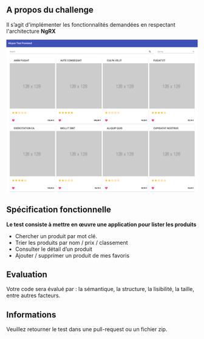 ## A propos du challenge

Il s’agit d'implémenter les fonctionnalités demandées en respectant l'architecture **NgRX**

![Alt text](Alcyon-Test-Frontend.png?raw=true "Alcyon Test Frontend")

## Spécification fonctionnelle

**Le test consiste à mettre en œuvre une application pour lister les produits**

- Chercher un produit par mot clé.
- Trier les produits par nom / prix / classement
- Consulter le détail d’un produit
- Ajouter / supprimer un produit de mes favoris

## Evaluation
Votre code sera évalué par : la sémantique, la structure, la lisibilité, la taille, entre autres facteurs.

## Informations
Veuillez retourner le test dans une pull-request ou un fichier zip. 
